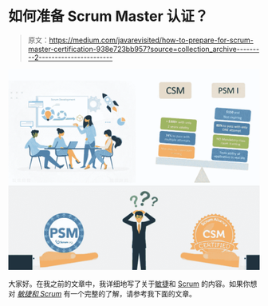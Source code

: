 # 如何准备 Scrum Master 认证？

> 原文：<https://medium.com/javarevisited/how-to-prepare-for-scrum-master-certification-938e723bb957?source=collection_archive---------2----------------------->

![](img/a6df68edf22892c2d6e09e7787fafb61.png)

大家好。在我之前的文章中，我详细地写了关于[敏捷](/javarevisited/5-best-agile-and-scrum-books-for-programmers-and-software-developers-2bbff0a1c976)和 [Scrum](/javarevisited/7-best-professional-scrum-master-psm-certification-training-courses-and-practice-tests-47f5bb4ef62e) 的内容。如果你想对 [*敏捷和 Scrum*](/javarevisited/7-best-agile-and-scrum-online-training-courses-3b191e9b65eb) 有一个完整的了解，请参考我下面的文章。